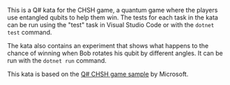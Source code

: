 This is a Q# kata for the CHSH game, a quantum game where the players use
entangled qubits to help them win. The tests for each task in the kata can be
run using the "test" task in Visual Studio Code or with the `dotnet test`
command.

The kata also contains an experiment that shows what happens to the chance of
winning when Bob rotates his qubit by different angles. It can be run with the
`dotnet run` command.

This kata is based on the
[Q# CHSH game sample](https://github.com/Microsoft/Quantum/tree/master/Samples/src/CHSHGame)
by Microsoft.